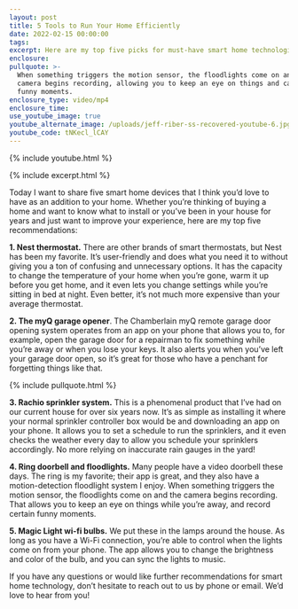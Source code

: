 ```yaml
---
layout: post
title: 5 Tools to Run Your Home Efficiently
date: 2022-02-15 00:00:00
tags:
excerpt: Here are my top five picks for must-have smart home technologies.
enclosure:
pullquote: >-
  When something triggers the motion sensor, the floodlights come on and the
  camera begins recording, allowing you to keep an eye on things and capture
  funny moments.
enclosure_type: video/mp4
enclosure_time:
use_youtube_image: true
youtube_alternate_image: /uploads/jeff-riber-ss-recovered-youtube-6.jpg
youtube_code: tNKecl_lCAY
---
```

{% include youtube.html %}

{% include excerpt.html %}

Today I want to share five smart home devices that I think you’d love to have as an addition to your home. Whether you’re thinking of buying a home and want to know what to install or you’ve been in your house for years and just want to improve your experience, here are my top five recommendations:

**1\. Nest thermostat.** There are other brands of smart thermostats, but Nest has been my favorite. It’s user-friendly and does what you need it to without giving you a ton of confusing and unnecessary options. It has the capacity to change the temperature of your home when you’re gone, warm it up before you get home, and it even lets you change settings while you’re sitting in bed at night. Even better, it’s not much more expensive than your average thermostat.

**2\. The myQ garage opener**. The Chamberlain myQ remote garage door opening system operates from an app on your phone that allows you to, for example, open the garage door for a repairman to fix something while you’re away or when you lose your keys. It also alerts you when you’ve left your garage door open, so it’s great for those who have a penchant for forgetting things like that.

{% include pullquote.html %}

**3\. Rachio sprinkler system.** This is a phenomenal product that I’ve had on our current house for over six years now. It’s as simple as installing it where your normal sprinkler controller box would be and downloading an app on your phone. It allows you to set a schedule to run the sprinklers, and it even checks the weather every day to allow you schedule your sprinklers accordingly. No more relying on inaccurate rain gauges in the yard\!

**4\. Ring doorbell and floodlights.** Many people have a video doorbell these days. The ring is my favorite; their app is great, and they also have a motion-detection floodlight system I enjoy. When something triggers the motion sensor, the floodlights come on and the camera begins recording. That allows you to keep an eye on things while you’re away, and record certain funny moments.

**5\. Magic Light wi-fi bulbs.** We put these in the lamps around the house. As long as you have a Wi-Fi connection, you’re able to control when the lights come on from your phone. The app allows you to change the brightness and color of the bulb, and you can sync the lights to music.

If you have any questions or would like further recommendations for smart home technology, don’t hesitate to reach out to us by phone or email. We’d love to hear from you\!
